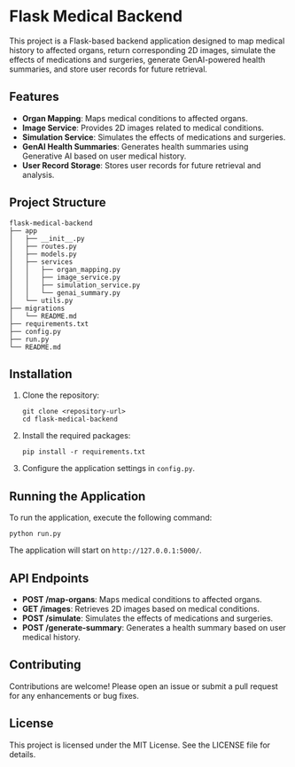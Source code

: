 # Flask Medical Backend

This project is a Flask-based backend application designed to map medical history to affected organs, return corresponding 2D images, simulate the effects of medications and surgeries, generate GenAI-powered health summaries, and store user records for future retrieval.

## Features

- **Organ Mapping**: Maps medical conditions to affected organs.
- **Image Service**: Provides 2D images related to medical conditions.
- **Simulation Service**: Simulates the effects of medications and surgeries.
- **GenAI Health Summaries**: Generates health summaries using Generative AI based on user medical history.
- **User Record Storage**: Stores user records for future retrieval and analysis.

## Project Structure

```
flask-medical-backend
├── app
│   ├── __init__.py
│   ├── routes.py
│   ├── models.py
│   ├── services
│   │   ├── organ_mapping.py
│   │   ├── image_service.py
│   │   ├── simulation_service.py
│   │   └── genai_summary.py
│   └── utils.py
├── migrations
│   └── README.md
├── requirements.txt
├── config.py
├── run.py
└── README.md
```

## Installation

1. Clone the repository:
   ```
   git clone <repository-url>
   cd flask-medical-backend
   ```

2. Install the required packages:
   ```
   pip install -r requirements.txt
   ```

3. Configure the application settings in `config.py`.

## Running the Application

To run the application, execute the following command:
```
python run.py
```

The application will start on `http://127.0.0.1:5000/`.

## API Endpoints

- **POST /map-organs**: Maps medical conditions to affected organs.
- **GET /images**: Retrieves 2D images based on medical conditions.
- **POST /simulate**: Simulates the effects of medications and surgeries.
- **POST /generate-summary**: Generates a health summary based on user medical history.

## Contributing

Contributions are welcome! Please open an issue or submit a pull request for any enhancements or bug fixes.

## License

This project is licensed under the MIT License. See the LICENSE file for details.